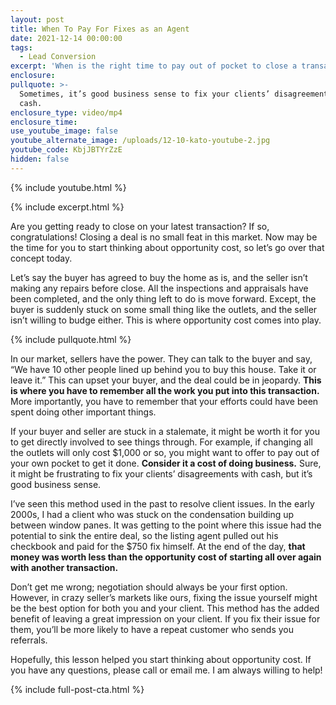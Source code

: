 ```yaml
---
layout: post
title: When To Pay For Fixes as an Agent
date: 2021-12-14 00:00:00
tags:
  - Lead Conversion
excerpt: 'When is the right time to pay out of pocket to close a transaction? '
enclosure:
pullquote: >-
  Sometimes, it’s good business sense to fix your clients’ disagreements with
  cash. 
enclosure_type: video/mp4
enclosure_time:
use_youtube_image: false
youtube_alternate_image: /uploads/12-10-kato-youtube-2.jpg
youtube_code: KbjJBTYrZzE
hidden: false
---
```

{% include youtube.html %}

{% include excerpt.html %}

Are you getting ready to close on your latest transaction? If so, congratulations\! Closing a deal is no small feat in this market. Now may be the time for you to start thinking about opportunity cost, so let’s go over that concept today.

Let’s say the buyer has agreed to buy the home as is, and the seller isn’t making any repairs before close. All the inspections and appraisals have been completed, and the only thing left to do is move forward. Except, the buyer is suddenly stuck on some small thing like the outlets, and the seller isn’t willing to budge either. This is where opportunity cost comes into play.

{% include pullquote.html %}

In our market, sellers have the power. They can talk to the buyer and say, “We have 10 other people lined up behind you to buy this house. Take it or leave it.” This can upset your buyer, and the deal could be in jeopardy. **This is where you have to remember all the work you put into this transaction.** More importantly, you have to remember that your efforts could have been spent doing other important things.&nbsp;

If your buyer and seller are stuck in a stalemate, it might be worth it for you to get directly involved to see things through. For example, if changing all the outlets will only cost $1,000 or so, you might want to offer to pay out of your own pocket to get it done. **Consider it a cost of doing business.** Sure, it might be frustrating to fix your clients’ disagreements with cash, but it’s good business sense.&nbsp;

I’ve seen this method used in the past to resolve client issues. In the early 2000s, I had a client who was stuck on the condensation building up between window panes. It was getting to the point where this issue had the potential to sink the entire deal, so the listing agent pulled out his checkbook and paid for the $750 fix himself. At the end of the day, **that money was worth less than the opportunity cost of starting all over again with another transaction.&nbsp;**

Don’t get me wrong; negotiation should always be your first option. However, in crazy seller’s markets like ours, fixing the issue yourself might be the best option for both you and your client. This method has the added benefit of leaving a great impression on your client. If you fix their issue for them, you’ll be more likely to have a repeat customer who sends you referrals.&nbsp;

Hopefully, this lesson helped you start thinking about opportunity cost. If you have any questions, please call or email me. I am always willing to help\!

{% include full-post-cta.html %}

